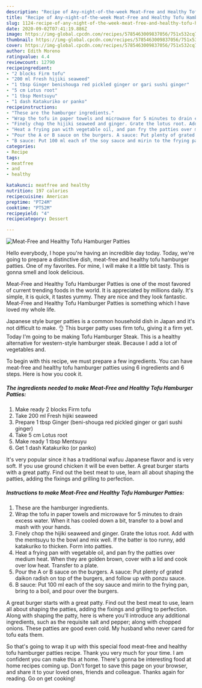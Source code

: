 ```yaml
---
description: "Recipe of Any-night-of-the-week Meat-Free and Healthy Tofu Hamburger Patties"
title: "Recipe of Any-night-of-the-week Meat-Free and Healthy Tofu Hamburger Patties"
slug: 1124-recipe-of-any-night-of-the-week-meat-free-and-healthy-tofu-hamburger-patties
date: 2020-09-02T07:41:19.886Z
image: https://img-global.cpcdn.com/recipes/5785463009837056/751x532cq70/meat-free-and-healthy-tofu-hamburger-patties-recipe-main-photo.jpg
thumbnail: https://img-global.cpcdn.com/recipes/5785463009837056/751x532cq70/meat-free-and-healthy-tofu-hamburger-patties-recipe-main-photo.jpg
cover: https://img-global.cpcdn.com/recipes/5785463009837056/751x532cq70/meat-free-and-healthy-tofu-hamburger-patties-recipe-main-photo.jpg
author: Edith Moreno
ratingvalue: 4.4
reviewcount: 12790
recipeingredient:
- "2 blocks Firm tofu"
- "200 ml Fresh hijiki seaweed"
- "1 tbsp Ginger benishouga red pickled ginger or gari sushi ginger"
- "5 cm Lotus root"
- "1 tbsp Mentsuyu"
- "1 dash Katakuriko or panko"
recipeinstructions:
- "These are the hamburger ingredients."
- "Wrap the tofu in paper towels and microwave for 5 minutes to drain excess water. When it has cooled down a bit, transfer to a bowl and mash with your hands."
- "Finely chop the hijiki seaweed and ginger. Grate the lotus root. Add with the mentsuyu to the bowl and mix well. If the batter is too runny, add katakuriko to thicken. Form into patties."
- "Heat a frying pan with vegetable oil, and pan fry the patties over medium heat. When they are golden brown, cover with a lid and cook over low heat. Transfer to a plate."
- "Pour the A or B sauce on the burgers. A sauce: Put plenty of grated daikon radish on top of the burgers, and follow up with ponzu sauce."
- "B sauce: Put 100 ml each of the soy sauce and mirin to the frying pan, bring to a boil, and pour over the burgers."
categories:
- Recipe
tags:
- meatfree
- and
- healthy

katakunci: meatfree and healthy 
nutrition: 197 calories
recipecuisine: American
preptime: "PT24M"
cooktime: "PT52M"
recipeyield: "4"
recipecategory: Dessert

---
```



![Meat-Free and Healthy Tofu Hamburger Patties](https://img-global.cpcdn.com/recipes/5785463009837056/751x532cq70/meat-free-and-healthy-tofu-hamburger-patties-recipe-main-photo.jpg)

Hello everybody, I hope you're having an incredible day today. Today, we're going to prepare a distinctive dish, meat-free and healthy tofu hamburger patties. One of my favorites. For mine, I will make it a little bit tasty. This is gonna smell and look delicious.

Meat-Free and Healthy Tofu Hamburger Patties is one of the most favored of current trending foods in the world. It is appreciated by millions daily. It's simple, it is quick, it tastes yummy. They are nice and they look fantastic. Meat-Free and Healthy Tofu Hamburger Patties is something which I have loved my whole life.

Japanese style burger patties is a common household dish in Japan and it&#39;s not difficult to make. 👌 This burger patty uses firm tofu, giving it a firm yet. Today I&#39;m going to be making Tofu Hamburger Steak. This is a healthy alternative for western-style hamburger steak. Because I add a lot of vegetables and.


To begin with this recipe, we must prepare a few ingredients. You can have meat-free and healthy tofu hamburger patties using 6 ingredients and 6 steps. Here is how you cook it.

<!--inarticleads1-->

##### The ingredients needed to make Meat-Free and Healthy Tofu Hamburger Patties:

1. Make ready 2 blocks Firm tofu
1. Take 200 ml Fresh hijiki seaweed
1. Prepare 1 tbsp Ginger (beni-shouga red pickled ginger or gari sushi ginger)
1. Take 5 cm Lotus root
1. Make ready 1 tbsp Mentsuyu
1. Get 1 dash Katakuriko (or panko)


It&#39;s very popular since it has a traditional wafuu Japanese flavor and is very soft. If you use ground chicken it will be even better. A great burger starts with a great patty. Find out the best meat to use, learn all about shaping the patties, adding the fixings and grilling to perfection. 

<!--inarticleads2-->

##### Instructions to make Meat-Free and Healthy Tofu Hamburger Patties:

1. These are the hamburger ingredients.
1. Wrap the tofu in paper towels and microwave for 5 minutes to drain excess water. When it has cooled down a bit, transfer to a bowl and mash with your hands.
1. Finely chop the hijiki seaweed and ginger. Grate the lotus root. Add with the mentsuyu to the bowl and mix well. If the batter is too runny, add katakuriko to thicken. Form into patties.
1. Heat a frying pan with vegetable oil, and pan fry the patties over medium heat. When they are golden brown, cover with a lid and cook over low heat. Transfer to a plate.
1. Pour the A or B sauce on the burgers. A sauce: Put plenty of grated daikon radish on top of the burgers, and follow up with ponzu sauce.
1. B sauce: Put 100 ml each of the soy sauce and mirin to the frying pan, bring to a boil, and pour over the burgers.


A great burger starts with a great patty. Find out the best meat to use, learn all about shaping the patties, adding the fixings and grilling to perfection. Along with shaping the patty, here is where you&#39;ll introduce any additional ingredients, such as the requisite salt and pepper; along with chopped onions. These patties are good even cold. My husband who never cared for tofu eats them. 

So that's going to wrap it up with this special food meat-free and healthy tofu hamburger patties recipe. Thank you very much for your time. I am confident you can make this at home. There's gonna be interesting food at home recipes coming up. Don't forget to save this page on your browser, and share it to your loved ones, friends and colleague. Thanks again for reading. Go on get cooking!
